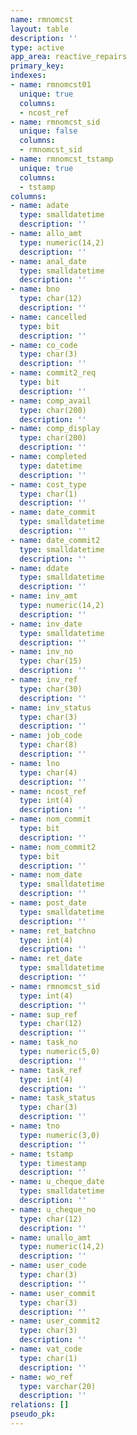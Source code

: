 ```yaml
---
name: rmnomcst
layout: table
description: ''
type: active
app_area: reactive_repairs
primary_key: 
indexes:
- name: rmnomcst01
  unique: true
  columns:
  - ncost_ref
- name: rmnomcst_sid
  unique: false
  columns:
  - rmnomcst_sid
- name: rmnomcst_tstamp
  unique: true
  columns:
  - tstamp
columns:
- name: adate
  type: smalldatetime
  description: ''
- name: allo_amt
  type: numeric(14,2)
  description: ''
- name: anal_date
  type: smalldatetime
  description: ''
- name: bno
  type: char(12)
  description: ''
- name: cancelled
  type: bit
  description: ''
- name: co_code
  type: char(3)
  description: ''
- name: commit2_req
  type: bit
  description: ''
- name: comp_avail
  type: char(200)
  description: ''
- name: comp_display
  type: char(200)
  description: ''
- name: completed
  type: datetime
  description: ''
- name: cost_type
  type: char(1)
  description: ''
- name: date_commit
  type: smalldatetime
  description: ''
- name: date_commit2
  type: smalldatetime
  description: ''
- name: ddate
  type: smalldatetime
  description: ''
- name: inv_amt
  type: numeric(14,2)
  description: ''
- name: inv_date
  type: smalldatetime
  description: ''
- name: inv_no
  type: char(15)
  description: ''
- name: inv_ref
  type: char(30)
  description: ''
- name: inv_status
  type: char(3)
  description: ''
- name: job_code
  type: char(8)
  description: ''
- name: lno
  type: char(4)
  description: ''
- name: ncost_ref
  type: int(4)
  description: ''
- name: nom_commit
  type: bit
  description: ''
- name: nom_commit2
  type: bit
  description: ''
- name: nom_date
  type: smalldatetime
  description: ''
- name: post_date
  type: smalldatetime
  description: ''
- name: ret_batchno
  type: int(4)
  description: ''
- name: ret_date
  type: smalldatetime
  description: ''
- name: rmnomcst_sid
  type: int(4)
  description: ''
- name: sup_ref
  type: char(12)
  description: ''
- name: task_no
  type: numeric(5,0)
  description: ''
- name: task_ref
  type: int(4)
  description: ''
- name: task_status
  type: char(3)
  description: ''
- name: tno
  type: numeric(3,0)
  description: ''
- name: tstamp
  type: timestamp
  description: ''
- name: u_cheque_date
  type: smalldatetime
  description: ''
- name: u_cheque_no
  type: char(12)
  description: ''
- name: unallo_amt
  type: numeric(14,2)
  description: ''
- name: user_code
  type: char(3)
  description: ''
- name: user_commit
  type: char(3)
  description: ''
- name: user_commit2
  type: char(3)
  description: ''
- name: vat_code
  type: char(1)
  description: ''
- name: wo_ref
  type: varchar(20)
  description: ''
relations: []
pseudo_pk: 
---
```


